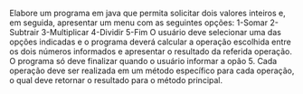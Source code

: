 Elabore um programa em java que permita solicitar dois valores inteiros e, em seguida, apresentar um menu com
as seguintes opções:
1-Somar
2-Subtrair
3-Multiplicar
4-Dividir
5-Fim
O usuário deve selecionar uma das opções indicadas e o programa deverá calcular a operação escolhida entre os
dois números informados e apresentar o resultado da referida operação. O programa só deve finalizar quando o
usuário informar a opão 5. Cada operação deve ser realizada em um método específico para cada operação, o qual
deve retornar o resultado para o método principal.
